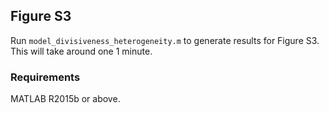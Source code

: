 ## Figure S3

Run ``model_divisiveness_heterogeneity.m`` to generate results for Figure S3. This will take around one 1 minute.

### Requirements

MATLAB R2015b or above.
